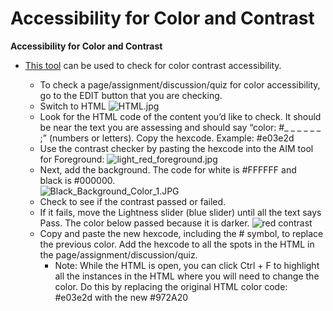 # Accessibility for Color and Contrast 

**Accessibility for Color and Contrast** 

- [This tool](https://webaim.org/resources/contrastchecker/?fcolor=E99116&bcolor=151414
  ) can be used to check for color contrast accessibility. 

  - To check a page/assignment/discussion/quiz for color accessibility, go to the EDIT button that you are checking. 
  - Switch to HTML ![HTML.jpg](HTML.JPG)
  - Look for the HTML code of the content you’d like to check. It should be near the text you are assessing and should say “color: #_ _ _ _ _ _ ;” (numbers or letters). Copy the hexcode. Example:  #e03e2d
  - Use the contrast checker by pasting the hexcode into the AIM tool for Foreground: 
  ![light_red_foreground.jpg](light_red_foreground.jpg)
  - Next, add the background. The code for white is #FFFFFF and    
    black is #000000.  
  ![Black_Background_Color_1.JPG](Black_Background_Color_1.JPG)
  -  Check to see if the contrast passed or failed. 
  - If it fails, move the Lightness slider (blue slider) until all the text says Pass. The color below passed because it is darker. 
![red contrast](red_contrast.JPG)
  - Copy and paste the new hexcode, including the # symbol, to replace the previous color. Add the hexcode to all the spots in the HTML in the page/assignment/discussion/quiz.
    - Note: While the HTML is open, you can click Ctrl + F to highlight all the instances in the HTML where you will need to change the color. Do this by replacing the original HTML color code: #e03e2d with the new #972A20




